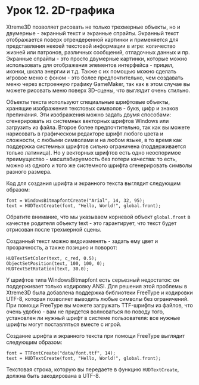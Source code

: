 # Урок 12. 2D-графика

Xtreme3D позволяет рисовать не только трехмерные объекты, но и двумерные - экранный текст и экранные спрайты. Экранный текст отображается поверх отрендеренной картинки и применяется для представления некоей текстовой информации в игре: количество жизней или патронов, различных сообщений, отладочных данных и пр. Экранные спрайты - это просто двумерные картинки, которые можно использовать для отображения элементов интерфейса - прицел, иконки, шкала энергии и т.д. Также с их помощью можно сделать игровое меню с фоном - это более предпочтительно, чем создавать меню через встроенную графику GameMaker, так как в этом случае вы можете рисовать меню поверх 3D-сцены, что выглядит очень стильно.

Объекты текста используют специальные шрифтовые объекты, хранящие изображения текстовых символов - букв, цифр и знаков препинания. Эти изображения можно задать двумя способами: сгенерировать из системных векторных шрифтов Windows или загрузить из файла. Второе более предпочтительно, так как вы можете нарисовать в графическом редакторе шрифт любого цвета и сложности, с любыми символами и на любом языке, в то время как поддержка системных шрифтов сильно ограничена (поддерживается только латиница). Но у векторных шрифтов есть одно неоспоримое преимущество - масштабируемость без потери качества: то есть, можно из одного и того же системного шрифта сгенерировать символы разного размера.

Код для создания шрифта и экранного текста выглядит следующим образом:

```gml
font = WindowsBitmapfontCreate("Arial", 14, 32, 95);
text = HUDTextCreate(font, "Hello, World!", global.front);
```

Обратите внимание, что мы указываем корневой объект `global.front` в качестве родителя объекту text - это гарантирует, что текст будет отрисован после трехмерной сцены.

Созданный текст можно видоизменять - задать ему цвет и прозрачность, а также позицию и поворот:

```gml
HUDTextSetColor(text, c_red, 0.5);
ObjectSetPosition(text, 100, 100, 0);
HUDTextSetRotation(text, 30.0);
```

У шрифтов типа WindowsBitmapfont есть серьезный недостаток: он поддерживает только кодировку ANSI. Для решения этой проблемы в Xtreme3D была добавлена поддержка библиотеки FreeType и кодировки UTF-8, которая позволяет выводить любые символы без ограничений. При помощи FreeType вы можете загружать TTF-шрифты из файлов, что очень удобно - вам не придется волноваться по поводу того, установлен ли нужный шрифт в системе пользователя: все нужные шрифты могут поставляться вместе с игрой.

Создание шрифта и экранного текста при помощи FreeType выглядит следующим образом:

```gml
font = TTFontCreate("data/font.ttf", 14);
text = HUDTextCreate(font, "Hello, World!", global.front);
```

Текстовая строка, которую вы передаете в функцию `HUDTextCreate`, должна быть закодирована в UTF-8.
